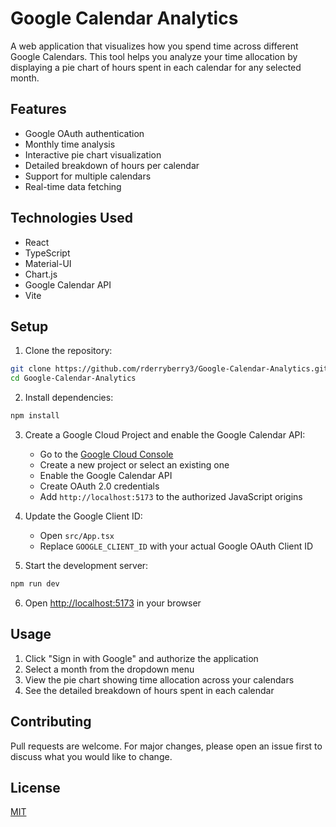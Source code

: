 # Google Calendar Analytics

A web application that visualizes how you spend time across different Google Calendars. This tool helps you analyze your time allocation by displaying a pie chart of hours spent in each calendar for any selected month.

## Features

- Google OAuth authentication
- Monthly time analysis
- Interactive pie chart visualization
- Detailed breakdown of hours per calendar
- Support for multiple calendars
- Real-time data fetching

## Technologies Used

- React
- TypeScript
- Material-UI
- Chart.js
- Google Calendar API
- Vite

## Setup

1. Clone the repository:
```bash
git clone https://github.com/rderryberry3/Google-Calendar-Analytics.git
cd Google-Calendar-Analytics
```

2. Install dependencies:
```bash
npm install
```

3. Create a Google Cloud Project and enable the Google Calendar API:
   - Go to the [Google Cloud Console](https://console.cloud.google.com)
   - Create a new project or select an existing one
   - Enable the Google Calendar API
   - Create OAuth 2.0 credentials
   - Add `http://localhost:5173` to the authorized JavaScript origins

4. Update the Google Client ID:
   - Open `src/App.tsx`
   - Replace `GOOGLE_CLIENT_ID` with your actual Google OAuth Client ID

5. Start the development server:
```bash
npm run dev
```

6. Open [http://localhost:5173](http://localhost:5173) in your browser

## Usage

1. Click "Sign in with Google" and authorize the application
2. Select a month from the dropdown menu
3. View the pie chart showing time allocation across your calendars
4. See the detailed breakdown of hours spent in each calendar

## Contributing

Pull requests are welcome. For major changes, please open an issue first to discuss what you would like to change.

## License

[MIT](https://choosealicense.com/licenses/mit/)
